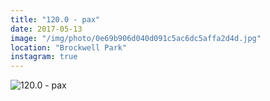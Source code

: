 ```yaml
---
title: "120.0 - pax"
date: 2017-05-13
image: "/img/photo/0e69b906d040d091c5ac6dc5affa2d4d.jpg"
location: "Brockwell Park"
instagram: true
---
```


![120.0 - pax](/img/photo/0e69b906d040d091c5ac6dc5affa2d4d.jpg)
